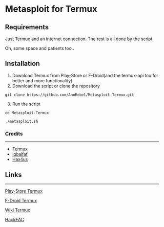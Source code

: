 # Metasploit for Termux


## Requirements

Just Termux and an internet connection. The rest is all done by the script.

Oh, some space and patients too..

## Installation

1. Download Termux from Play-Store or F-Droid(and the termux-api too for better and more functionality)
2. Download the script or clone the repository

```shell
git clone https://github.com/AnoRebel/Metasploit-Termux.git
```

3. Run the script


```shell
cd Metasploit-Termux

./metasploit.sh
```

### Credits
---

* [Termux](https://termux.com/)
* [iqbalfaf](https://github.com/iqbalfaf/)
* [Hax4us](https://github.com/Hax4us/)

## Links
___

[Play-Store Termux](https://play.google.com/store/apps/details?id=com.termux)

[F-Droid Termux](https://f-droid.org/repository/browse/?fdid=com.termux)

[Wiki Termux](https://wiki.termux.com/wiki/)

[HackEAC](https://www.hackeac.com)
